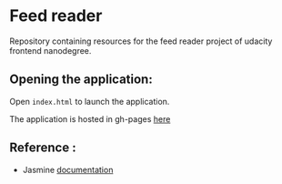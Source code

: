 # Feed reader
Repository containing resources for the feed reader project of udacity frontend nanodegree.

## Opening the application:
Open ```index.html``` to launch the application.

The application is hosted in gh-pages [here](https://technophilic.github.io/frontend-nanodegree-feedreader/)

## Reference :
* Jasmine [documentation](https://jasmine.github.io/2.1/introduction.html)